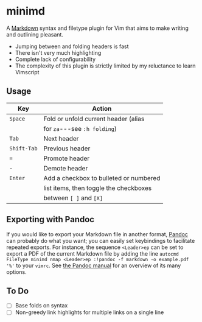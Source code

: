 # minimd

A [Markdown](https://commonmark.org/) syntax and filetype plugin for Vim that aims to make writing and outlining pleasant.

- Jumping between and folding headers is fast
- There isn't very much highlighting
- Complete lack of configurability
- The complexity of this plugin is strictly limited by my reluctance to learn Vimscript

## Usage

| Key         | Action                                 |
| ----------- | -------------------------------------- |
| `Space`     | Fold or unfold current header (alias   |
|             | for `za`---see `:h folding`)           |
| `Tab`       | Next header                            |
| `Shift-Tab` | Previous header                        |
| `=`         | Promote header                         |
| `-`         | Demote header                          |
| `Enter`     | Add a checkbox to bulleted or numbered |
|             | list items, then toggle the checkboxes |
|             | between `[ ]` and `[X]`                |

## Exporting with Pandoc

If you would like to export your Markdown file in another format, [Pandoc](https://pandoc.org/) can probably do what you want; you can easily set keybindings to facilitate repeated exports.  For instance, the sequence `<Leader>ep` can be set to export a PDF of the current Markdown file by adding the line `autocmd FileType minimd nmap <Leader>ep :!pandoc -f markdown -o example.pdf '%'` to your `vimrc`.  See [the Pandoc manual](https://pandoc.org/MANUAL.html) for an overview of its many options.

## To Do

- [ ] Base folds on syntax
- [ ] Non-greedy link highlights for multiple links on a single line
